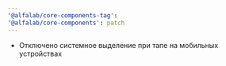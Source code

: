 ```yaml
---
'@alfalab/core-components-tag':
'@alfalab/core-components': patch
---
```


-  Отключено системное выделение при тапе на мобильных устройствах
